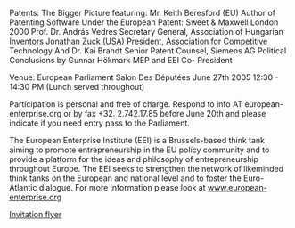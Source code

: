Patents: The Bigger Picture featuring: Mr. Keith Beresford (EU) Author
of Patenting Software Under the European Patent: Sweet & Maxwell London
2000 Prof. Dr. András Vedres Secretary General, Association of Hungarian
Inventors Jonathan Zuck (USA) President, Association for Competitive
Technology And Dr. Kai Brandt Senior Patent Counsel, Siemens AG
Political Conclusions by Gunnar Hökmark MEP and EEI Co- President

Venue: European Parliament Salon Des Députées June 27th 2005 12:30 -
14:30 PM (Lunch served throughout)

Participation is personal and free of charge. Respond to info AT
european-enterprise.org or by fax +32. 2.742.17.85 before June 20th and
please indicate if you need entry pass to the Parliament.

The European Enterprise Institute (EEI) is a Brussels-based think tank
aiming to promote entrepreneurship in the EU policy community and to
provide a platform for the ideas and philosophy of entrepreneurship
throughout Europe. The EEI seeks to strengthen the network of likeminded
think tanks on the European and national level and to foster the
Euro-Atlantic dialogue. For more information please look at
www.european-enterprise.org

[Invitation flyer](http://www.ffii.org/~blasum/tmp/eei.pdf "wikilink")
